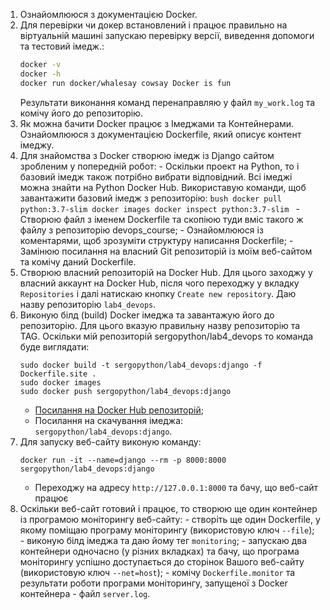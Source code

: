 1. Ознайомлююся з документацією Docker.
2. Для перевірки чи докер встановлений і працює правильно на віртуальній машині запускаю перевірку версії, виведення допомоги та тестовий імедж.: 
    ```bash
    docker -v 
    docker -h
    docker run docker/whalesay cowsay Docker is fun 
   ```
    Результати виконання команд перенаправляю у файл `my_work.log` та комічу його до репозиторію.
3. Як можна бачити Docker працює з Імеджами та Контейнерами. Ознайомлююся з документацією Dockerfile, який описує контент імеджу.
4. Для знайомства з Docker створюю імедж із Django сайтом зробленим у попередній робот:
        - Оскільки проект на Python, то і базовий імедж також потрібно вибрати відповідний. Всі імеджі можна знайти на Python Docker Hub. Використавую команди, щоб завантажити базовий імедж з репозиторію:
        ```bush
        docker pull python:3.7-slim
        docker images
        docker inspect python:3.7-slim
        ```
        - Створюю файл з іменем Dockerfile та скопіюю туди вміс такого ж файлу з репозиторію devops_course;
        - Ознайомлююся із коментарями, щоб зрозуміти структуру написання Dockerfile;
        - Замінюю посилання на власний Git репозиторій із моїм веб-сайтом та комічу даний Dockerfile.
5. Створюю власний репозиторій на Docker Hub. Для цього заходжу у власний аккаунт на Docker Hub, після чого переходжу у вкладку `Repositories` і далі натискаю кнопку `Create new repository`. Даю назву репозиторію `lab4_devops`.
6. Виконую білд (build) Docker імеджа та завантажую його до репозиторію. Для цього вказую правильну назву репозиторію та TAG. Оскільки мій репозиторій sergopython/lab4_devops то команда буде виглядати:
    ```
    sudo docker build -t sergopython/lab4_devops:django -f Dockerfile.site .
    sudo docker images
    sudo docker push sergopython/lab4_devops:django
    ``` 
    - [Посилання на Docker Hub репозиторій](https://cloud.docker.com/repository/docker/sergopython/lab4_devops);
    - Посилання на скачування імеджа: `sergopython/lab4_devops:django`.
7. Для запуску веб-сайту виконую команду:
    ```
    docker run -it --name=django --rm -p 8000:8000 sergopython/lab4_devops:django
    ```
    - Переходжу на адресу `http://127.0.0.1:8000` та бачу, що веб-сайт працює
 8. Оскільки веб-сайт готовий і працює, то створюю ще один контейнер із програмою моніторингу веб-сайту:
        - створіть ще один Dockerfile, у якому поміщаю програму моніторингу (використовую ключ `--file`);
        - виконую білд імеджа та даю йому тег `monitoring`;
        - запускаю два контейнери одночасно (у різних вкладках) та бачу, що програма моніторингу успішно доступається до сторінок Вашого веб-сайту (використовую ключ `--net=host`);
        - комічу `Dockerfile.monitor` та результати роботи програми моніторингу, запущеної з Docker контейнера - файл `server.log`.